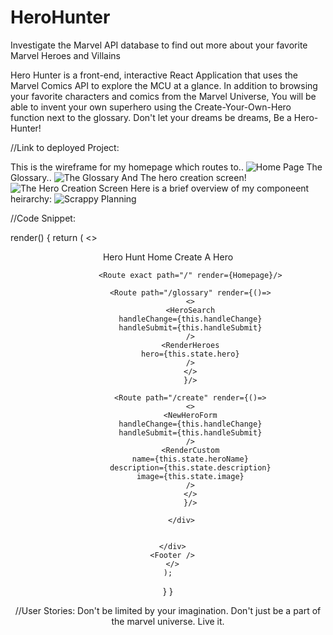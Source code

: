 # HeroHunter
Investigate the Marvel API database to find out more about your favorite Marvel Heroes and Villains

Hero Hunter is a front-end, interactive React Application that uses the Marvel Comics API to explore the MCU at a glance.
In addition to browsing your favorite characters and comics from the Marvel Universe, You will be able to invent your own superhero using the Create-Your-Own-Hero function next to the glossary. Don't let your dreams be dreams, Be a Hero-Hunter!

//Link to deployed Project:

This is the wireframe for my homepage which routes to..
![Home Page](https://i.imgur.com/sUbdoQp.png)
The Glossary..
![The Glossary](https://i.imgur.com/MqQT3R3.png)
And The hero creation screen!
![The Hero Creation Screen](https://i.imgur.com/DJ0H9R2.png)
Here is a brief overview of my componeent heirarchy:
![Scrappy Planning](https://i.imgur.com/J2u6w8T.jpg)

//Code Snippet:

  render() {
    return (
      <>
      <div className="App">
        <Header />
          <div>
          <nav>
            <Link to="/glossary">Hero Hunt</Link>
            <Link to="/">Home</Link>
            <Link to="/create">Create A Hero</Link>
          </nav>

              <Route exact path="/" render={Homepage}/>

              <Route path="/glossary" render={()=>
              <>
              <HeroSearch
              handleChange={this.handleChange}
              handleSubmit={this.handleSubmit}
              />
              <RenderHeroes
              hero={this.state.hero}
              />
              </>
              }/>

              <Route path="/create" render={()=>
              <>
              <NewHeroForm
              handleChange={this.handleChange}
              handleSubmit={this.handleSubmit}
              />
              <RenderCustom
              name={this.state.heroName}
              description={this.state.description}
              image={this.state.image}
              />
              </>
              }/>

          </div>


      </div>
      <Footer />
      </>
    );
  }
}


//User Stories:
Don't be limited by your imagination. Don't just be a part of the marvel universe. Live it.
